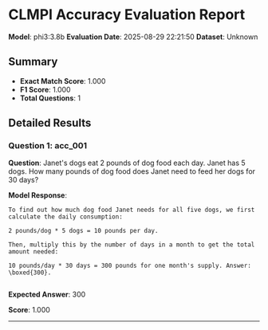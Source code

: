 # CLMPI Accuracy Evaluation Report

**Model**: phi3:3.8b
**Evaluation Date**: 2025-08-29 22:21:50
**Dataset**: Unknown

## Summary

- **Exact Match Score**: 1.000
- **F1 Score**: 1.000
- **Total Questions**: 1

## Detailed Results

### Question 1: acc_001

**Question**: Janet's dogs eat 2 pounds of dog food each day. Janet has 5 dogs. How many pounds of dog food does Janet need to feed her dogs for 30 days?

**Model Response**: 
```
To find out how much dog food Janet needs for all five dogs, we first calculate the daily consumption:

2 pounds/dog * 5 dogs = 10 pounds per day.

Then, multiply this by the number of days in a month to get the total amount needed:

10 pounds/day * 30 days = 300 pounds for one month's supply. Answer: \boxed{300}.


```

**Expected Answer**: 300

**Score**: 1.000

---
